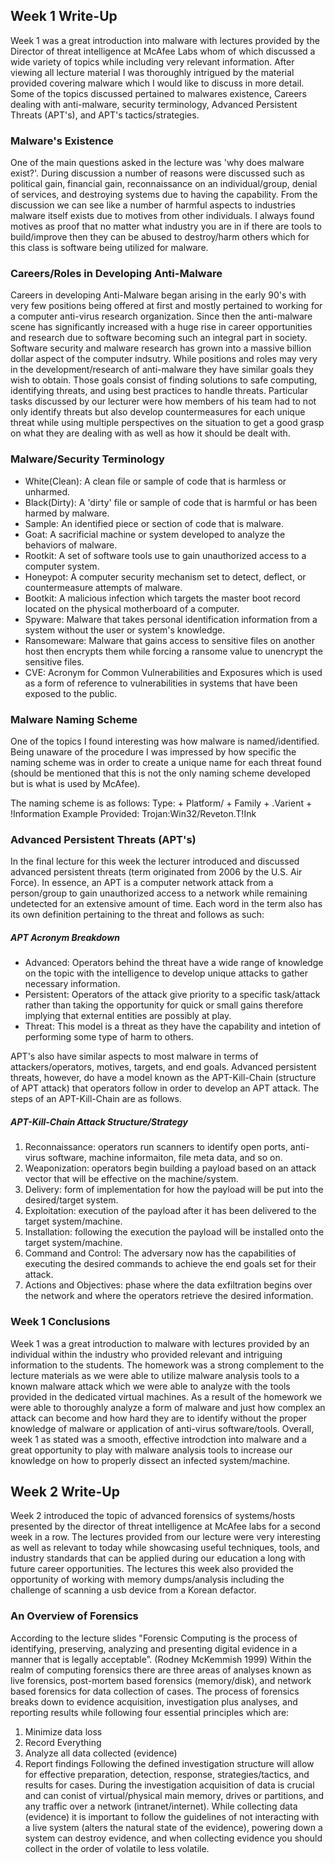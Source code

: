 ## Week 1 Write-Up
Week 1 was a great introduction into malware with lectures provided by the Director of threat intelligence at McAfee Labs whom of which discussed a wide variety of topics while including very relevant information. After viewing all lecture material I was thoroughly intrigued by the material provided covering malware which I would like to discuss in more detail. Some of the topics discussed pertained to malwares existence, Careers dealing with anti-malware, security terminology, Advanced Persistent Threats (APT's), and APT's tactics/strategies.

### Malware's Existence
One of the main questions asked in the lecture was 'why does malware exist?'. During discussion a number of reasons were discussed such as political gain, financial gain, reconnaissance on an individual/group, denial of services, and destroying systems due to having the capability. From the discussion we can see like a number of harmful aspects to industries malware itself exists due to motives from other individuals. I always found motives as proof that no matter what industry you are in if there are tools to build/improve then they can be abused to destroy/harm others which for this class is software being utilized for malware. 

### Careers/Roles in Developing Anti-Malware
Careers in developing Anti-Malware began arising in the early 90's with very few positions being offered at first and mostly pertained to working for a computer anti-virus research organization. Since then the anti-malware scene has significantly increased with a huge rise in career opportunities and research due to software becoming such an integral part in society. Software security and malware research has grown into a massive billion dollar aspect of the computer indsutry. While positions and roles may very in the development/research of anti-malware they have similar goals they wish to obtain. Those goals consist of finding solutions to safe computing, identifying threats, and using best practices to handle threats. Particular tasks discussed by our lecturer were how members of his team had to not only identify threats but also develop countermeasures for each unique threat while using multiple perspectives on the situation to get a good grasp on what they are dealing with as well as how it should be dealt with. 

### Malware/Security Terminology
- White(Clean): A clean file or sample of code that is harmless or unharmed.
- Black(Dirty): A 'dirty' file or sample of code that is harmful or has been harmed by malware.
- Sample: An identified piece or section of code that is malware.
- Goat: A sacrificial machine or system developed to analyze the behaviors of malware. 
- Rootkit: A set of software tools use to gain unauthorized access to a computer system. 
- Honeypot: A computer security mechanism set to detect, deflect, or countermeasure attempts of malware. 
- Bootkit: A malicious infection which targets the master boot record located on the physical motherboard of a computer.
- Spyware: Malware that takes personal identification information from a system without the user or system's knowledge. 
- Ransomeware: Malware that gains access to sensitive files on another host then encrypts them while forcing a ransome value to unencrypt the sensitive files. 
- CVE: Acronym for Common Vulnerabilities and Exposures which is used as a form of reference to vulnerabilities in systems that have been exposed to the public. 

### Malware Naming Scheme
One of the topics I found interesting was how malware is named/identified. Being unaware of the procedure I was impressed by how specific the naming scheme was in order to create a unique name for each threat found (should be mentioned that this is not the only naming scheme developed but is what is used by McAfee). 

The naming scheme is as follows: 
     Type: + Platform/ + Family + .Varient + !Information
     Example Provided: Trojan:Win32/Reveton.T!Ink
     
### Advanced Persistent Threats (APT's) 
In the final lecture for this week the lecturer introduced and discussed advanced persistent threats (term originated from 2006 by the U.S. Air Force). In essence, an APT is a computer network attack from a person/group to gain unauthorized access to a network while remaining undetected for an extensive amount of time. Each word in the term also has its own definition pertaining to the threat and follows as such:

##### APT Acronym Breakdown
- Advanced: Operators behind the threat have a wide range of knowledge on the topic with the intelligence to develop unique attacks to gather necessary information.
- Persistent: Operators of the attack give priority to a specific task/attack rather than taking the opportunity for quick or small gains therefore implying that external entities are possibly at play. 
- Threat: This model is a threat as they have the capability and intetion of performing some type of harm to others. 

APT's also have similar aspects to most malware in terms of attackers/operators, motives, targets, and end goals. Advanced persistent threats, however, do have a model known as the APT-Kill-Chain (structure of APT attack) that operators follow in order to develop an APT attack. The steps of an APT-Kill-Chain are as follows.

##### APT-Kill-Chain Attack Structure/Strategy
1. Reconnaissance: operators run scanners to identify open ports, anti-virus software, machine informaiton, file meta data, and so on.
2. Weaponization: operators begin building a payload based on an attack vector that will be effective on the machine/system. 
3. Delivery: form of implementation for how the payload will be put into the desired/target system. 
4. Exploitation: execution of the payload after it has been delivered to the target system/machine.
5. Installation: following the execution the payload will be installed onto the target system/machine. 
6. Command and Control: The adversary now has the capabilities of executing the desired commands to achieve the end goals set for their attack.
7. Actions and Objectives: phase where the data exfiltration begins over the network and where the operators retrieve the desired information. 

### Week 1 Conclusions
Week 1 was a great introduction to malware with lectures provided by an individual within the industry who provided relevant and intriguing information to the students. The homework was a strong complement to the lecture materials as we were able to utilize malware analysis tools to a known malware attack which we were able to analyze with the tools provided in the dedicated virtual machines. As a result of the homework we were able to thoroughly analyze a form of malware and just how complex an attack can become and how hard they are to identify without the proper knowledge of malware or application of anti-virus software/tools. Overall, week 1 as stated was a smooth, effective introdction into malware and a great opportunity to play with malware analysis tools to increase our knowledge on how to properly dissect an infected system/machine. 


## Week 2 Write-Up
Week 2 introduced the topic of advanced forensics of systems/hosts presented by the director of threat intelligence at McAfee labs for a second week in a row. The lectures provided from our lecture were very interesting as well as relevant to today while showcasing useful techniques, tools, and industry standards that can be applied during our education a long with future career opportunities. The lectures this week also provided the opportunity of working with memory dumps/analysis including the challenge of scanning a usb device from a Korean defactor. 

### An Overview of Forensics
According to the lecture slides "Forensic Computing is the process of identifying, preserving, analyzing and presenting digital evidence in a manner that is legally acceptable”. (Rodney McKemmish 1999) Within the realm of computing forensics there are three areas of analyses known as live forensics, post-mortem based forensics (memory/disk), and network based forensics for data collection of cases. The process of forensics breaks down to evidence acquisition, investigation plus analyses, and reporting results while following four essential principles which are:
1. Minimize data loss
2. Record Everything
3. Analyze all data collected (evidence)
4. Report findings
Following the defined investigation structure will allow for effective preparation, detection, response, strategies/tactics, and results for cases. During the investigation acquisition of data is crucial and can conist of virtual/physical main memory, drives or partitions, and any traffic over a network (intranet/internet). While collecting data (evidence) it is important to follow the guidelines of not interacting with a live system (alters the natural state of the evidence), powering down a system can destroy evidence, and when collecting evidence you should collect in the order of volatile to less volatile. 





